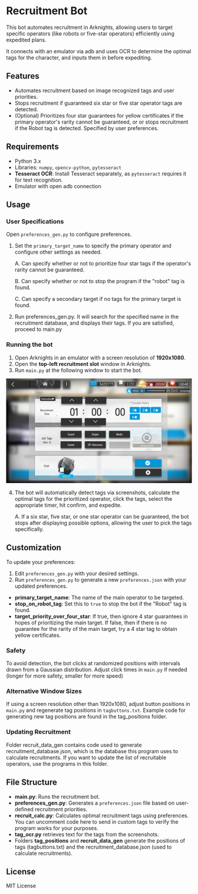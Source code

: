 # Recruitment Bot

This bot automates recruitment in Arknights, allowing users to target specific operators (like robots or five-star operators) efficiently using expedited plans.

It connects with an emulator via adb and uses OCR to determine the optimal tags for the character, and inputs them in before expediting.

## Features
- Automates recruitment based on image recognized tags and user priorities.
- Stops recruitment if guaranteed six star or five star operator tags are detected.
- (Optional) Prioritizes four star guarantees for yellow certificates if the primary operator's rarity cannot be guaranteed, or or stops recruitment if the Robot tag is detected. Specified by user preferences.

## Requirements
- Python 3.x
- Libraries: `numpy`, `opencv-python`, `pytesseract`
- **Tesseract OCR**: Install Tesseract separately, as `pytesseract` requires it for text recognition.
- Emulator with open adb connection

## Usage

### User Specifications
Open `preferences_gen.py` to configure preferences.
1. Set the `primary_target_name` to specify the primary operator and configure other settings as needed.

	A. Can specify whether or not to prioritize four star tags if the operator's rarity cannot be guaranteed.
	
	B. Can specify whether or not to stop the program if the "robot" tag is found.
	
	C. Can specify a secondary target if no tags for the primary target is found.

2. Run preferences_gen.py. It will search for the specified name in the recruitment database, and displays their tags. If you are satisfied, proceed to main.py

### Running the bot

1. Open Arknights in an emulator with a screen resolution of **1920x1080**.
2. Open the **top-left recruitment slot** window in Arknights.
3. Run `main.py` at the following window to start the bot.

![Screenshot of the Bot in Action](screenshot.png)

4. The bot will automatically detect tags via screenshots, calculate the optimal tags for the prioritized operator, click the tags, select the appropriate timer, hit confirm, and expedite.

	A. If a six star, five star, or one star operator can be guaranteed, the bot stops after displaying possible options, allowing the user to pick the tags specifically.

## Customization
To update your preferences:
1. Edit `preferences_gen.py` with your desired settings.
2. Run `preferences_gen.py` to generate a new `preferences.json` with your updated preferences.

- **primary_target_name**: The name of the main operator to be targeted.
- **stop_on_robot_tag**: Set this to `true` to stop the bot if the "Robot" tag is found.
- **target_priority_over_four_star**: If true, then ignore 4 star guarantees in hopes of prioritizing the main target. If false, then if there is no guarantee for the rarity of the main target, try a 4 star tag to obtain yellow certificates.

### Safety

To avoid detection, the bot clicks at randomized positions with intervals drawn from a Gaussian distribution. Adjust click times in `main.py` if needed (longer for more safety, smaller for more speed)

### Alternative Window Sizes

If using a screen resolution other than 1920x1080, adjust button positions in `main.py` and regenerate tag positions in `tagbuttons.txt`. Example code for generating new tag positions are found in the tag_positions folder.

### Updating Recruitment

Folder recruit_data_gen contains code used to generate recruitment_database.json, which is the database this program uses to calculate recruitments. If you want to update the list of recruitable operators, use the programs in this folder.

## File Structure

- **main.py**: Runs the recruitment bot.
- **preferences_gen.py**: Generates a `preferences.json` file based on user-defined recruitment priorities.
- **recruit_calc.py**: Calculates optimal recruitment tags using preferences. You can uncomment code here to send in custom tags to verify the program works for your purposes.
- **tag_ocr.py** retrieves text for the tags from the screenshots.
- Folders **tag_positions** and **recruit_data_gen** generate the positions of tags (tagbuttons.txt) and the recruitment_database.json (used to calculate recruitments).

## License
MIT License